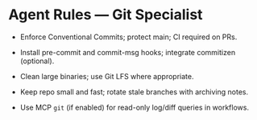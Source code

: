# Agent Rules — Git Specialist

- Enforce Conventional Commits; protect main; CI required on PRs.
- Install pre-commit and commit-msg hooks; integrate commitizen (optional).
- Clean large binaries; use Git LFS where appropriate.
- Keep repo small and fast; rotate stale branches with archiving notes.

- Use MCP `git` (if enabled) for read-only log/diff queries in workflows.
